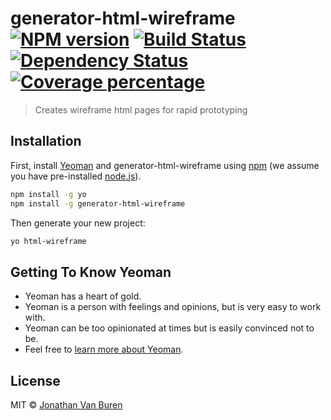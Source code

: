 # generator-html-wireframe [![NPM version][npm-image]][npm-url] [![Build Status][travis-image]][travis-url] [![Dependency Status][daviddm-image]][daviddm-url] [![Coverage percentage][coveralls-image]][coveralls-url]
> Creates wireframe html pages for rapid prototyping

## Installation

First, install [Yeoman](http://yeoman.io) and generator-html-wireframe using [npm](https://www.npmjs.com/) (we assume you have pre-installed [node.js](https://nodejs.org/)).

```bash
npm install -g yo
npm install -g generator-html-wireframe
```

Then generate your new project:

```bash
yo html-wireframe
```

## Getting To Know Yeoman

 * Yeoman has a heart of gold.
 * Yeoman is a person with feelings and opinions, but is very easy to work with.
 * Yeoman can be too opinionated at times but is easily convinced not to be.
 * Feel free to [learn more about Yeoman](http://yeoman.io/).

## License

MIT © [Jonathan Van Buren]()


[npm-image]: https://badge.fury.io/js/generator-html-wireframe.svg
[npm-url]: https://npmjs.org/package/generator-html-wireframe
[travis-image]: https://travis-ci.org/vanbujm/generator-html-wireframe.svg?branch=master
[travis-url]: https://travis-ci.org/vanbujm/generator-html-wireframe
[daviddm-image]: https://david-dm.org/vanbujm/generator-html-wireframe.svg?theme=shields.io
[daviddm-url]: https://david-dm.org/vanbujm/generator-html-wireframe
[coveralls-image]: https://coveralls.io/repos/vanbujm/generator-html-wireframe/badge.svg
[coveralls-url]: https://coveralls.io/r/vanbujm/generator-html-wireframe
